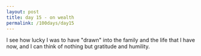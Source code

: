 ```yaml
---
layout: post
title: day 15 - on wealth
permalink: /100days/day15
---
```


I see how lucky I was to have "drawn" into the family and the life that I have now, and I can think of nothing but gratitude and humility.
